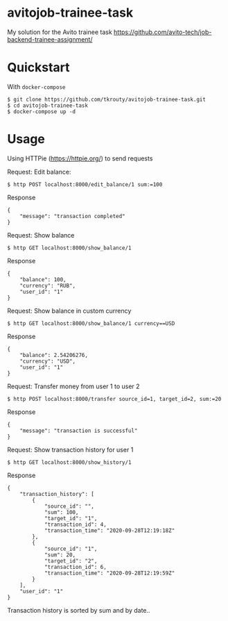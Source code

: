 # avitojob-trainee-task
My solution for the Avito trainee task https://github.com/avito-tech/job-backend-trainee-assignment/

# Quickstart 

With `docker-compose`
```shell
$ git clone https://github.com/tkrouty/avitojob-trainee-task.git
$ cd avitojob-trainee-task
$ docker-compose up -d
```

# Usage

Using HTTPie (https://httpie.org/) to send requests

Request: Edit balance: 

```shell
$ http POST localhost:8000/edit_balance/1 sum:=100
```
Response 
```
{
    "message": "transaction completed"
}

```

Request: Show balance

```shell
$ http GET localhost:8000/show_balance/1
```

Response 
```
{
    "balance": 100,
    "currency": "RUB",
    "user_id": "1"
}
 ```
Request: Show balance in custom currency
```shell
$ http GET localhost:8000/show_balance/1 currency==USD
```
Response 
```
{
    "balance": 2.54206276,
    "currency": "USD",
    "user_id": "1"
}
 ```

Request: Transfer money from user 1 to user 2
```shell
$ http POST localhost:8000/transfer source_id=1, target_id=2, sum:=20
```

Response 
```
{
    "message": "transaction is successful"
}
```

Request: Show transaction history for user 1
```shell
$ http GET localhost:8000/show_history/1
```

Response 
```
{
    "transaction_history": [
        {
            "source_id": "",
            "sum": 100,
            "target_id": "1",
            "transaction_id": 4,
            "transaction_time": "2020-09-28T12:19:18Z"
        },
        {
            "source_id": "1",
            "sum": 20,
            "target_id": "2",
            "transaction_id": 6,
            "transaction_time": "2020-09-28T12:19:59Z"
        }
    ],
    "user_id": "1"
}
```
Transaction history is sorted by sum and by date..
